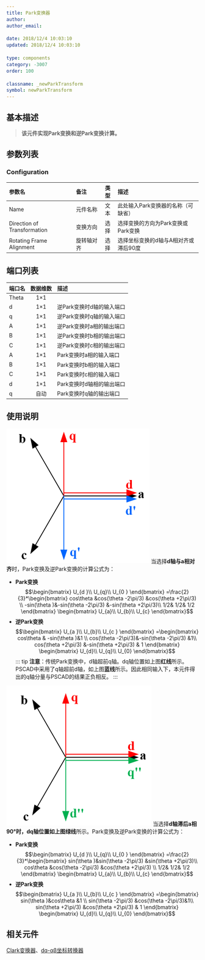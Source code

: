 ```yaml
---
title: Park变换器
author: 
author_email:

date: 2018/12/4 10:03:10
updated: 2018/12/4 10:03:10

type: components
category: -3007
order: 100

classname: _newParkTransform
symbol: newParkTransform
---
```

## 基本描述


> **该元件实现Park变换和逆Park变换计算。**

## 参数列表
### Configuration
| 参数名                      | 备注       | 类型  | 描述                                 |
| :-------------------------- | :--------- | :---: | :----------------------------------- |
| Name                        | 元件名称   | 文本  | 此处输入Park变换器的名称（可缺省）   |
| Direction of Transformation | 变换方向   | 选择  | 选择变换的方向为Park变换或Park变换   |
| Rotating Frame Alignment    | 旋转轴对齐 | 选择  | 选择坐标变换的d轴与A相对齐或滞后90度 |


## 端口列表

| 端口名 | 数据维数 | 描述                      |
| :----- | :------: | :------------------------ |
| Theta  |   1×1    |                           |
| d      |   1×1    | 逆Park变换时d轴的输入端口 |
| q      |   1×1    | 逆Park变换时q轴的输入端口 |
| A      |   1×1    | 逆Park变换时a相的输出端口 |
| B      |   1×1    | 逆Park变换时b相的输出端口 |
| C      |   1×1    | 逆Park变换时c相的输出端口 |
| A      |   1×1    | Park变换时a相的输入端口   |
| B      |   1×1    | Park变换时b相的输入端口   |
| C      |   1×1    | Park变换时c相的输入端口   |
| d      |   1×1    | Park变换时d轴相的输出端口 |
| q      |   自动   | Park变换时q轴的输出端口   |

## 使用说明

![坐标位置](comp_newParkTransform/park.png "坐标位置")
当选择**d轴与a相对齐**时，Park变换及逆Park变换的计算公式为：
+ **Park变换**
$$\begin{bmatrix}
U_{d }\\ 
U_{q}\\
U_{0 }
\end{bmatrix}
=\frac{2}{3}*\begin{bmatrix}
cos\theta &cos(\theta -2\pi/3) &cos(\theta +2\pi/3) \\ 
 -sin(\theta )&-sin(\theta -2\pi/3) &-sin(\theta +2\pi/3)\\
 1/2& 1/2& 1/2
\end{bmatrix}
\begin{bmatrix}
U_{a}\\ 
U_{b}\\ 
U_{c}
\end{bmatrix}$$
+ **逆Park变换**
$$\begin{bmatrix}
U_{a }\\ 
U_{b}\\
U_{c }
\end{bmatrix}
=\begin{bmatrix}
cos\theta &  -sin(\theta )&1 \\ 
cos(\theta -2\pi/3)&-sin(\theta -2\pi/3) &1\\
cos(\theta +2\pi/3) &-sin(\theta +2\pi/3) & 1
\end{bmatrix}
\begin{bmatrix}
U_{d}\\ 
U_{q}\\ 
U_{0}
\end{bmatrix}$$
::: tip
**注意**：传统Park变换中，d轴超前q轴。dq轴位置如上图**红线**所示。PSCAD中采用了q轴超前d轴，如上图**蓝线**所示。因此相同输入下，本元件得出的q轴分量与PSCAD的结果正负相反。
:::

![坐标位置](comp_newParkTransform/park1.png "坐标位置")
当选择**d轴滞后a相90°**时，dq轴位置如上图**绿线**所示。Park变换及逆Park变换的计算公式为：
+ **Park变换**
$$\begin{bmatrix}
U_{d }\\ 
U_{q}\\
U_{0 }
\end{bmatrix}
=\frac{2}{3}*\begin{bmatrix}
sin(\theta )&sin(\theta -2\pi/3) &sin(\theta +2\pi/3)\\
cos\theta &cos(\theta -2\pi/3) &cos(\theta +2\pi/3) \\ 
 1/2& 1/2& 1/2
\end{bmatrix}
\begin{bmatrix}
U_{a}\\ 
U_{b}\\ 
U_{c}
\end{bmatrix}$$
+ **逆Park变换**
$$\begin{bmatrix}
U_{a }\\ 
U_{b}\\
U_{c }
\end{bmatrix}
=\begin{bmatrix}
sin(\theta )&cos\theta   &1 \\ 
sin(\theta -2\pi/3) &cos(\theta -2\pi/3)&1\\
sin(\theta +2\pi/3) &cos(\theta +2\pi/3) & 1
\end{bmatrix}
\begin{bmatrix}
U_{d}\\ 
U_{q}\\ 
U_{0}
\end{bmatrix}$$

## 相关元件

[Clark变换器](comp_newClarkTransform.md)、[dq-αβ坐标转换器](comp_newXYtoDQ.md)
